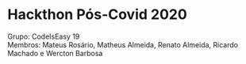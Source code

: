 # Hackthon Pós-Covid 2020

Grupo: CodeIsEasy 19  
Membros: Mateus Rosário, Matheus Almeida, Renato Almeida, Ricardo Machado e Wercton Barbosa
